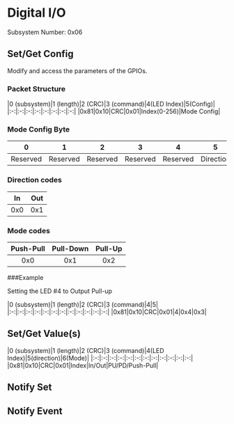 
# Digital I/O
Subsystem Number: 0x06

## Set/Get Config

Modify and access the parameters of the GPIOs.

### Packet Structure

|0 (subsystem)|1 (length)|2 (CRC)|3 (command)|4(LED Index)|5(Config)|
|:-:|:-:|:-:|:-:|:-:|:-:|:-:|:-:|
|0x81|0x10|CRC|0x01|Index(0-256)|Mode Config|

### Mode Config Byte

|0|1|2|3|4|5|6|7|
|:-:|:-:|:-:|:-:|:-:|:-:|:-:|:-:|
|Reserved|Reserved|Reserved|Reserved|Reserved|Direction|Mode[1]|Mode[0]|

### Direction codes

|In| Out|
|:-:|:-:|
|0x0| 0x1|

### Mode codes
|Push-Pull|Pull-Down|Pull-Up|
|:-:|:-:|:-:|
|0x0|0x1|0x2|

###Example

Setting the LED #4 to Output Pull-up

|0 (subsystem)|1 (length)|2 (CRC)|3 (command)|4|5|
|:-:|:-:|:-:|:-:|:-:|:-:|:-:|:-:|:-:|:-:|:-:|:-:|
|0x81|0x10|CRC|0x01|4|0x4|0x3|

## Set/Get Value(s)

|0 (subsystem)|1 (length)|2 (CRC)|3 (command)|4(LED Index)|5(direction)|6(Mode)|
|:-:|:-:|:-:|:-:|:-:|:-:|:-:|:-:|:-:|:-:|:-:|:-:|
|0x81|0x10|CRC|0x01|Index|In/Out|PU/PD/Push-Pull|

## Notify Set

## Notify Event



